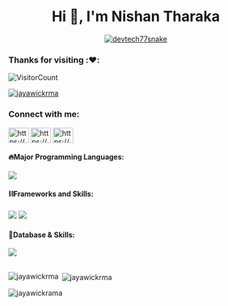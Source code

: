 
<h1 align="center">Hi 👋, I'm Nishan Tharaka</h1>
<p align="center">
  <a href="#"><img src="https://readme-typing-svg.herokuapp.com?font=Architects+Daughter&size=30&duration=3000&pause=800&color=1BCDFF&center=true&vCenter=true&random=false&width=600&height=60&lines=Welcome+to+my+Github+Profile!;Web+Developer;Backend+Development" alt="devtech77snake" /></a>
</p>



### Thanks for visiting :❤️:
![VisitorCount](https://profile-counter.glitch.me/onlinehub0808/count.svg)
&emsp;



<p align="left"> <a href="https://github.com/ryo-ma/github-profile-trophy"><img src="https://github-profile-trophy.vercel.app/?username=jayawickrma" alt="jayawickrma" /></a> </p>

<h3 align="left">Connect with me:</h3>
<p align="left">
<a href="https://linkedin.com/in/https://www.linkedin.com/in/nishan-tharaka-7b09a52ab/" target="blank"><img align="center" src="https://raw.githubusercontent.com/rahuldkjain/github-profile-readme-generator/master/src/images/icons/Social/linked-in-alt.svg" alt="https://www.linkedin.com/in/nishan-tharaka-7b09a52ab/" height="30" width="40" /></a>
<a href="https://fb.com/https://www.facebook.com/nishan.tharaka.9235?mibextid=kfxxjd" target="blank"><img align="center" src="https://raw.githubusercontent.com/rahuldkjain/github-profile-readme-generator/master/src/images/icons/Social/facebook.svg" alt="https://www.facebook.com/nishan.tharaka.9235?mibextid=kfxxjd" height="30" width="40" /></a>
<a href="https://instagram.com/https://www.instagram.com/_nishan_tharaka" target="blank"><img align="center" src="https://raw.githubusercontent.com/rahuldkjain/github-profile-readme-generator/master/src/images/icons/Social/instagram.svg" alt="https://www.instagram.com/_nishan_tharaka" height="30" width="40" /></a>
</p>

#### 🔥Major Programming Languages:

  <div align="left">
    <img src="https://skillicons.dev/icons?i=html,css,jquery,js,ts,threejs,php,java,py,go,ruby,cs,solidity,swift,kotlin" />
  </div>

#### ⛓️Frameworks and Skills:

  <div align="left">      
    <img src="https://skillicons.dev/icons?i=bootstrap,tailwind,react,redux,nextjs,vue,nuxtjs,angular" />
    <img src="https://skillicons.dev/icons?i=nodejs,express,nestjs,laravel,spring,django,flask,pytorch,tensorflow,dotnet,figma,flutter,webflow,wordpress" />
  </div>
  
#### 🧵Database & Skills:

  <div align="left">      
    <img src="https://skillicons.dev/icons?i=mysql,postgres,sqlite,mongodb,graphql,firebase,supabase,redis,postman" />
  </div>
  <br>

<p><img align="left" src="https://github-readme-stats.vercel.app/api/top-langs?username=jayawickrma&show_icons=true&locale=en&layout=compact" alt="jayawickrma" /></p>

<p>&nbsp;<img align="center" src="https://github-readme-stats.vercel.app/api?username=jayawickrma&show_icons=true&locale=en" alt="jayawickrma" /></p>
<p><img align="center" src="https://github-readme-streak-stats.herokuapp.com/?user=jayawickrama&" alt="jayawickrama" /></p>
